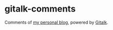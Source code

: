 # gitalk-comments
Comments of [my personal blog](https://goodcoder666.github.io/), powered by [Gitalk](https://github.com/gitalk/gitalk).
